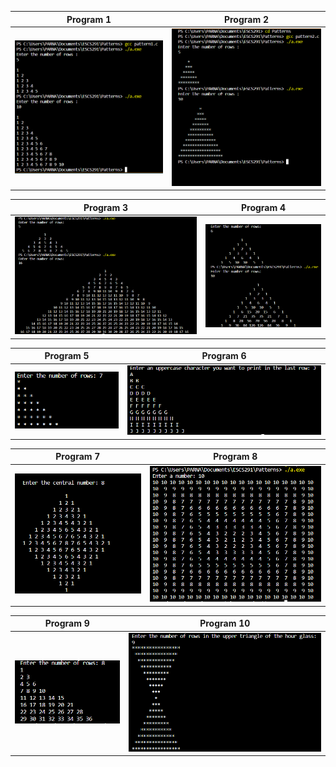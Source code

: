 |                Program 1            |                Program 2              |
|:-:|:-:|
| ![TabletLayout](./assets/pattern1.PNG)  |  ![TabletLayout](./assets/pattern2.PNG)  |

|                Program 3            |                Program 4              |
|:-:|:-:|
| ![TabletLayout](./assets/pattern3.png)  |  ![TabletLayout](./assets/pattern4.PNG)  |

|                Program 5            |                Program 6              |
|:-:|:-:|
| ![TabletLayout](./assets/pattern5.png)  |  ![TabletLayout](./assets/pattern6.png)  |

|                Program 7            |                Program 8              |
|:-:|:-:|
| ![TabletLayout](./assets/pattern7.png)  |  ![TabletLayout](./assets/pattern8.png)  |

|                Program 9            |                Program 10              |
|:-:|:-:|
| ![TabletLayout](./assets/pattern9.png)  |  ![TabletLayout](./assets/pattern10.png)  |